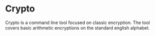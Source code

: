 # Crypto
Crypto is a command line tool focused on classic encryption. The tool covers basic arithmetic encryptions on the standard english alphabet. 
